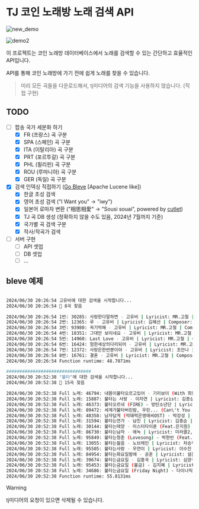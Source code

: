 # TJ 코인 노래방 노래 검색 API

![new_demo](https://github.com/user-attachments/assets/b9d01d68-d2e2-4400-a746-6dfccfa0ac6b)

<!-- ![new_demo](https://github.com/user-attachments/assets/962f89a4-b592-474c-93ee-8d1dfcd5dd7e) -->

![demo2](https://github.com/Alfex4936/tj-media-karaoke-api/assets/2356749/3d8e7b67-7dcd-47d6-9d69-5ec0a44eeac6)

이 프로젝트는 코인 노래방 데이터베이스에서 노래를 검색할 수 있는 간단하고 효율적인 API입니다.

API를 통해 코인 노래방에 가기 전에 쉽게 노래를 찾을 수 있습니다.

> 미리 모든 곡들을 다운로드해서, tj미디어의 검색 기능을 사용하지 않습니다. (직접 구현)

## TODO

- [ ] 팝송 국가 세분화 하기
  - [x] FR (프랑스) 곡 구분
  - [x] SPA (스페인) 곡 구분
  - [x] ITA (이탈리아) 곡 구분
  - [x] PRT (포르투갈) 곡 구분
  - [x] PHL (필리핀) 곡 구분
  - [x] ROU (루마니아) 곡 구분
  - [x] GER (독일) 곡 구분
- [x] 검색 인덱싱 직접하기 ([Go Bleve](https://github.com/blevesearch/bleve/) [Apache Lucene like])
  - [x] 한글 초성 검색
  - [x] 영어 초성 검색 ("I Want you" -> "iwy")
  - [x] 일본어 로마자 변환 ("相思相愛" -> "Sousi souai", powered by [cutlet](https://github.com/polm/cutlet))
  - [x] TJ 곡 DB 생성 (정확하지 않을 수도 있음, 2024년 7월까지 기준)
  - [x] 국가별 곡 검색 구분
  - [x] 작사/작곡가 검색
- [ ] 서버 구현
  - [ ] API 셋업
  - [ ] DB 셋업
  - [ ] ...

## bleve 예제

```bash

2024/06/30 20:26:54 고유비에 대한 검색을 시작합니다...
2024/06/30 20:26:54 💖 8곡 찾음

2024/06/30 20:26:54 1번: 30285: 사랑한다말하면 - 고유비 | Lyricist: MR.고철 | Composer: MR.고철
2024/06/30 20:26:54 2번: 12365: 루 - 고유비 | Lyricist: 김혜선 | Composer: 신훈철
2024/06/30 20:26:54 3번: 93980: 꼭기억해 - 고유비 | Lyricist: MR.고철 | Composer: MR.고철
2024/06/30 20:26:54 4번: 18351: 그대만 보이네요 - 고유비 | Lyricist: MR.고철 | Composer: MR.고철
2024/06/30 20:26:54 5번: 14960: Last Love - 고유비 | Lyricist: MR.고철 | Composer: MR.고철
2024/06/30 20:26:54 6번: 16424: 험한세상의다리되어 - 고유비 | Lyricist: MR.고철 | Composer: MR.고철,전영
2024/06/30 20:26:54 7번: 12372: 사랑은한번뿐이야 - 고유비 | Lyricist: 조안나 | Composer: 유해 준
2024/06/30 20:26:54 8번: 16761: 결혼 - 고유비 | Lyricist: MR.고철 | Composer: MR.고철
2024/06/30 20:26:54 Function runtime: 48.7071ms

################################
2024/06/30 20:52:38 "불타"에 대한 검색을 시작합니다...
2024/06/30 20:52:38 💖 15곡 찾음

2024/06/30 20:52:38 Full 노래: 46794: 내몸이불타오르고있어 - 기리보이 (With 최단비) | Lyricist: 홍시영 | Composer: 홍시영
2024/06/30 20:52:38 Full 노래: 15887: 불타는 사랑 - 이자연 | Lyricist: 김종삼,이승규 | Composer: 박 성훈
2024/06/30 20:52:38 Full 노래: 46373: 불타오르네 (FIRE) - 방탄소년단 | Lyricist: RAP MONSTER,SUGA,HITMAN BANG,PDOGG,DEVINE-CHANNEL1,RYAN KIM(DEVINE CHANNEL2),DEVINE-CHANNEL10,한상희 | Composer: RAP MONSTER,SUGA,HITMAN BANG,PDOGG,DEVINE-CHANNEL1,RYAN KIM(DEVINE CHANNEL2),DEVINE-CHANNEL10,한상희
2024/06/30 20:52:38 Full 노래: 89472: 세계가불타버린밤, 우린... (Can\'t You See Me?) - 투모로우바이투게더 | Lyricist: SLOW RABBIT,SUPREME BOI,HITMAN BANG,ZARESKI ERIC SOLOMON,FONTANA MELANIE JOY,SCHULZ MICHEL,HENDERSO | Composer: SLOW RABBIT,SUPREME BOI,HITMAN BANG,ZARESKI ERIC SOLOMON,FONTANA MELANIE JOY,SCHULZ MICHEL,HENDERSO
2024/06/30 20:52:38 Full 노래: 48358: 남자답게 (막돼먹은영애씨OST) - 박강성 | Lyricist: 불타는고구마1,불타는고구마2 | Composer: 정연태,불타는고구마1,불타는고구마2
2024/06/30 20:52:38 Full 노래: 31594: 불타는연가 - 남진 | Lyricist: 김중순 | Composer: 김희갑
2024/06/30 20:52:38 Full 노래: 30144: 불타는태양 - 미스터타이푼 (Feat.은지원) | Lyricist: TYFOON | Composer: TYFOON
2024/06/30 20:52:38 Full 노래: 86730: 불타는남자 - 에녹 | Lyricist: 미라클2,신동룡,빨간양말1 | Composer: KIYU,미라클2,미라클,신동룡
2024/06/30 20:52:38 Full 노래: 95849: 불타는청춘 (Lovesong) - 박현빈 (Feat.우혜미,허인창) | Lyricist: 김세훈 | Composer: 신응준,김세훈
2024/06/30 20:52:38 Full 노래: 13055: 불타는젊음 - 노브레인 | Lyricist: 차승우 | Composer: 차승우
2024/06/30 20:52:38 Full 노래: 95505: 불타는사랑 - 우연이 | Lyricist: 이수진 | Composer: 설운도
2024/06/30 20:52:38 Full 노래: 84954: 불타는화요일밤에 - 공훈 | Lyricist: 설운도 | Composer: 설운도
2024/06/30 20:52:38 Full 노래: 39674: 불타는금요일 - 김흥국 | Lyricist: 심양구,김흥국 | Composer: 정기수
2024/06/30 20:52:38 Full 노래: 95453: 불타는금요일 (불금) - 김지혜 | Lyricist: 윤정 | Composer: 정환
2024/06/30 20:52:38 Full 노래: 34686: 불타는금요일 (Friday Night) - 다이나믹듀오 | Lyricist: 최재호,김윤성 | Composer: 최재호,김윤성,장재원,김재황
2024/06/30 20:52:38 Function runtime: 55.8131ms
```

> [!WARNING]
> tj미디어의 요청이 있으면 삭제될 수 있습니다.
